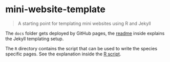 # mini-website-template

> A starting point for templating mini websites using R and Jekyll

The `docs` folder gets deployed by GitHub pages, the [readme](docs/README.md) inside explains the Jekyll templating setup.

The `R` directory contains the script that can be used to write the species specific pages. See the explanation inside the [R script](R/template.R).
